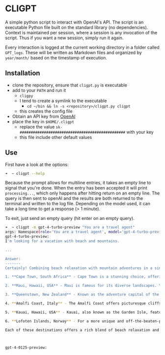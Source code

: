 # CLIGPT

A simple python script to interact with OpenAI's API. The script is an executable Python file built on the standard library (no dependencies). Context is maintained per session, where a session is any invocation of the script. Thus if you want a new session, simply run it again. 

Every interaction is logged at the current working directory in a folder called `GPT_logs`. These will be written as Markdown files and organized by `year/month/` based on the timestamp of execution.

## Installation

- clone the repository, ensure that `cligpt.py` is executable
- add to your `PATH` and run it
  - `cligpy`
  - I tend to create a symlink to the executable
    -  `cd ~/bin && ln -s <repository>/cligpt.py cligpt`
  - this creates the config file
- Obtain an API key from [OpenAI](https://platform.openai.com/api-keys)
- place the key in `$HOME/.cligpt`
  - replace the value `sk-################################################` with your key
  - this file include other default values

## Use

First have a look at the options:

```sh
➜  ~ cligpt --help
```

Because the prompt allows for multiline entries, it takes an empty line to signal that you're done. When the entry has been accepted it will print `processing...`, which only happens after hitting return on an empty line. The query is then sent to openAI and the results are both returned to the terminal and written to the log file. Depending on the model used, it can take a long time to get a response (> 1 minute).

To exit, just send an empty query (hit enter on an empty query).

```sh
➜  ~ cligpt -m gpt-4-turbo-preview "You are a travel agent"
args: Namespace(role='You are a travel agent', model='gpt-4-turbo-preview')
gpt-4-turbo-preview:
I'm looking for a vacation with beach and mountains.

...

Answer:
-------
Certainly! Combining beach relaxation with mountain adventures in a single trip can offer you the best of both worlds. Here are a few destinations that beautifully blend sandy shores with majestic mountains, providing an array of activities and breathtaking scenery:

1. **Cape Town, South Africa** - Cape Town is a stunning choice, offering beautiful beaches such as Camps Bay and Clifton Beach, with the iconic Table Mountain as its backdrop. You can enjoy the vibrant city life, hike or take a cable car up Table Mountain, and even explore the Cape Winelands, which are a short drive away.

2. **Maui, Hawaii, USA** - Maui is famous for its diverse landscapes. You can relax on the beautiful beaches of Kaanapali or Wailea, drive the scenic Road to Hana to explore the lush mountainsides, or hike in the Haleakalā National Park, which offers an astonishing volcanic crater at its summit.

3. **Queenstown, New Zealand** - Known as the adventure capital of the world, Queenstown is perfect for those who crave adventure amidst natural beauty. It's nestled on the shores of Lake Wakatipu, with the Remarkables mountain range providing a stunning backdrop. You can enjoy bungee jumping, skydiving, and a multitude of water activities on the lake.

4. **Amalfi Coast, Italy** - The Amalfi Coast offers picturesque cliffs adorned with colorful villages overlooking the Tyrrhenian Sea. Enjoy the beautiful beaches, hike the Path of the Gods for spectacular views, and savor the delicious Italian cuisine and limoncello.

5. **Kauai, Hawaii, USA** - Kauai, also known as the Garden Isle, features dramatic mountains and pristine beaches. The Na Pali Coast offers some of the most breathtaking hiking trails and coastline views, while beaches like Poipu Beach are perfect for relaxation and snorkeling.

6. **Lofoten Islands, Norway** - For a more unique and off-the-beaten-path experience, the Lofoten Islands offer stunning Arctic beaches and rugged mountain landscapes. You can enjoy midnight sun in the summer or the Northern Lights in the winter, alongside activities like hiking, fishing, and kayaking.

Each of these destinations offers a rich blend of beach relaxation and mountain adventures, along with unique cultural experiences. Depending on your preferences for climate, travel distance, and specific interests, any of these locations could provide an unforgettable vacation. When planning, consider the time of year and local weather patterns to make the most of your trip.



gpt-4-0125-preview:

```
